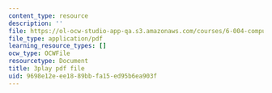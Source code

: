 ```yaml
---
content_type: resource
description: ''
file: https://ol-ocw-studio-app-qa.s3.amazonaws.com/courses/6-004-computation-structures-spring-2017/9698e12eee1889bbfa15ed95b6ea903f_dLeI7A7VezQ.pdf
file_type: application/pdf
learning_resource_types: []
ocw_type: OCWFile
resourcetype: Document
title: 3play pdf file
uid: 9698e12e-ee18-89bb-fa15-ed95b6ea903f
---
```

